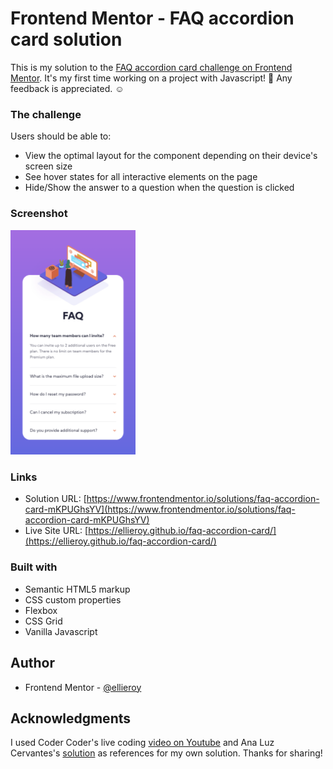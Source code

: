 # Frontend Mentor - FAQ accordion card solution

This is my solution to the [FAQ accordion card challenge on Frontend Mentor](https://www.frontendmentor.io/challenges/faq-accordion-card-XlyjD0Oam). It's my first time working on a project with Javascript! :tada: Any feedback is appreciated. :relaxed:

### The challenge

Users should be able to:

- View the optimal layout for the component depending on their device's screen size
- See hover states for all interactive elements on the page
- Hide/Show the answer to a question when the question is clicked

### Screenshot

<p float="left">
  <!-- <img src="./final-result/final-result-web.png" width="600"/>  -->
  <img src="./final-result/final-result-mobile.png" width="200"/> 
</p>

### Links

- Solution URL: [https://www.frontendmentor.io/solutions/faq-accordion-card-mKPUGhsYV](https://www.frontendmentor.io/solutions/faq-accordion-card-mKPUGhsYV)
- Live Site URL: [https://ellieroy.github.io/faq-accordion-card/](https://ellieroy.github.io/faq-accordion-card/)

### Built with

- Semantic HTML5 markup
- CSS custom properties
- Flexbox
- CSS Grid
- Vanilla Javascript

## Author

- Frontend Mentor - [@ellieroy](https://www.frontendmentor.io/profile/ellieroy)

## Acknowledgments

I used Coder Coder's live coding [video on Youtube](https://www.youtube.com/watch?v=FboXxLxg8eo) and Ana Luz Cervantes's [solution](https://www.frontendmentor.io/solutions/faq-accordion-card-PCZJIKBwk) as references for my own solution. Thanks for sharing!

